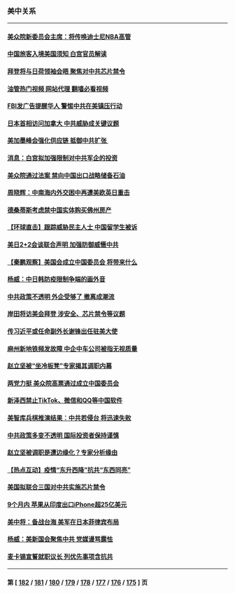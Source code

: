 ### 美中关系
---
#### [美众院新委员会主席：将传唤迪士尼NBA高管](../../pages/nf1412576/n13905925.md?01140045) 
#### [中国旅客入境美国须知 白宫官员解读](../../pages/nf1412576/n13905840.md?01140045) 
#### [拜登将与日荷领袖会晤 聚焦对中共芯片禁令](../../pages/nf1412576/n13905769.md?01140045) 
#### [油管热门视频 网站代理 翻墙必看视频](http://138.2.39.72:81/youtube.html?epic-marker?01140045)
#### [FBI发广告提醒华人 警惕中共在美镇压行动](../../pages/nf1412576/n13905766.md?01140045) 
#### [日本首相访问加拿大 中共威胁成关键议题](../../pages/nf1412576/n13905751.md?01140045) 
#### [美加墨峰会强化供应链 抵御中共扩张 ](../../pages/nf1412576/n13904890.md?01140045) 
#### [消息：白宫拟加强限制对中共军企的投资](../../pages/nf1412576/n13905666.md?01140045) 
#### [美众院通过法案 禁向中国出口战略储备石油](../../pages/nf1412576/n13905660.md?01140045) 
#### [周晓辉：中南海内外交困中再遭美欧英日重击](../../pages/nf1412576/n13905566.md?01140045) 
#### [德桑蒂斯考虑禁中国实体购买佛州房产](../../pages/nf1412576/n13905311.md?01140045) 
#### [【环球直击】跟踪威胁民主人士 中国留学生被诉](../../pages/nf1412576/n13904949.md?01140045) 
#### [美日2+2会谈联合声明 加强防御威慑中共](../../pages/nf1412576/n13905054.md?01140045) 
#### [【秦鹏观察】美国会成立中国委员会 将带来什么](../../pages/nf1412576/n13904962.md?01140045) 
#### [杨威：中日韩防疫限制争端的画外音](../../pages/nf1412576/n13905018.md?01140045) 
#### [中共政策不透明 外企受够了 撤离成潮流](../../pages/nf1412576/n13904279.md?01140045) 
#### [岸田将访美会拜登 涉安全、芯片禁令等议题](../../pages/nf1412576/n13904786.md?01140045) 
#### [传习近平或任命副外长谢锋出任驻美大使](../../pages/nf1412576/n13904776.md?01140045) 
#### [麻州新地铁频发故障 中企中车公司被指无视质量](../../pages/nf1412576/n13904102.md?01140045) 
#### [赵立坚被“坐冷板凳”专家揭其调职内幕](../../pages/nf1412576/n13900235.md?01140045) 
#### [两党力挺 美众院高票通过成立中国委员会](../../pages/nf1412576/n13904030.md?01140045) 
#### [新泽西禁止TikTok、微信和QQ等中国软件](../../pages/nf1412576/n13903982.md?01140045) 
#### [美智库兵棋推演结果︰中共若侵台 将迅速失败](../../pages/nf1412576/n13903720.md?01140045) 
#### [中共政策多变不透明 国际投资者保持谨慎](../../pages/nf1412576/n13903347.md?01140045) 
#### [赵立坚被调职是遭边缘化？专家分析缘由](../../pages/nf1412576/n13903383.md?01140045) 
#### [【热点互动】疫情“东升西降”抗共“东西同亮”](../../pages/nf1412576/n13903430.md?01140045) 
#### [美国拟联合三国对中共实施芯片禁令](../../pages/nf1412576/n13903308.md?01140045) 
#### [9个月内 苹果从印度出口iPhone超25亿美元](../../pages/nf1412576/n13903220.md?01140045) 
#### [美中将：备战台海 美军在日本菲律宾布局](../../pages/nf1412576/n13902697.md?01140045) 
#### [杨威：美新国会聚焦中共 党媒谩骂露怯](../../pages/nf1412576/n13902501.md?01140045) 
#### [麦卡锡宣誓就职议长 列优先事项含抗共](../../pages/nf1412576/n13901685.md?01140045) 

---
#### 第 [ [182](./182.md?01140045) / [181](./181.md?01140045) / [180](./180.md?01140045) / [179](./179.md?01140045) / [178](./178.md?01140045) / [177](./177.md?01140045) / [176](./176.md?01140045) / [175](./175.md?01140045) ] 页
